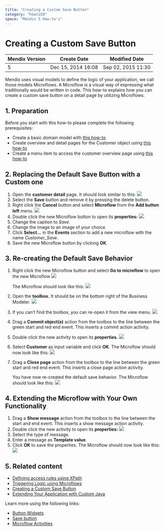 ```yaml
---
title: "Creating a Custom Save Button"
category: "howto50"
space: "Mendix 5 How-to's"
---
```

# Creating a Custom Save Button

<table><thead><tr><th class="confluenceTh">Mendix Version</th><th class="confluenceTh">Create Date</th><th colspan="1" class="confluenceTh">Modified Date</th></tr></thead><tbody><tr><td class="confluenceTd">5</td><td class="confluenceTd">Dec 15, 2014 16:08</td><td colspan="1" class="confluenceTd">Sep 02, 2015 11:30</td></tr></tbody></table>



Mendix uses visual models to define the logic of your application, we call those models Microflows. A Microflow is a visual way of expressing what traditionally would be written in code. This how-to explains how you can create a custom save button on a detail page by utilizing Microflows.

## 1\. Preparation

Before you start with this how-to please complete the following prerequisites:

*   Create a basic domain model with [this how-to](Creating+a+basic+data+layer)
*   Create overview and detail pages for the Customer object using [this how-to](Creating+your+first+two+Overview+and+Detail+pages)
*   Create a menu item to access the customer overview page using [this how-to](Setting+Up+the+Navigation+Structure)

## 2\. Replacing the Default Save Button with a Custom one

1.  Open the **customer detail** page. It should look similar to this:
    ![](attachments/8784290/8946323.png)
2.  Select the **Save** button and remove it by pressing the delete button.
3.  Right click the **Cancel** button and select **Microflow** from the **Add button left** menu.
    ![](attachments/8784290/8946325.png)
4.  Double click the new Microflow button to open its **properties:**
    ![](attachments/8784290/8946326.png)
5.  Change the caption to _Save._
6.  Change the image to an image of your choice.
7.  Click **Select...** in the **Events** section to add a new microflow with the name _Customer_Save_.
8.  Save the new Microflow button by clicking **OK**.

## 3\. Re-creating the Default Save Behavior

1.  Right click the new Microflow button and select **Go to microflow** to open the new Microflow
    ![](attachments/8784290/8946328.png)

    The Microflow should look like this:
    ![](attachments/8784290/8946329.png)
2.  Open the **toolbox.** It should be on the bottom right of the Business Modeler.
    ![](attachments/8784287/8946802.png)
3.  If you can't find the toolbox, you can re-open it from the view menu.
    ![](attachments/2949137/3080419.png)
4.  Drag a **Commit object(s)** action from the toolbox to the line between the green start and red end event. This inserts a commit action activity.
5.  Double click the new activity to open its **properties.**
    ![](attachments/8784290/8946330.png)
6.  Select **Customer** as input variable and click **OK**. The Microflow should now look like this:
    ![](attachments/8784290/8946331.png)
7.  Drag a **Close page** action from the toolbox to the line between the green start and red end event. This inserts a close page action activity.

    You have now re-created the default save behavior. The Microflow should look like this:
    ![](attachments/8784290/8946332.png)

## 4\. Extending the Microflow with Your Own Functionality

1.  Drag a **Show message** action from the toolbox to the line between the start and end event. This inserts a show message action activity.
2.  Double click the new activity to open its **properties:**
    ![](attachments/8784290/8946333.png)
3.  Select the type of message.
4.  Enter a message as **Template value**.
5.  Click **OK** to save the properties. The Microflow should now look like this:
    ![](attachments/8784290/8946334.png)

## 5\. Related content

*   [Defining access rules using XPath](/howto50/Defining+access+rules+using+XPath)
*   [Triggering Logic using Microflows](/howto50/Triggering+Logic+using+Microflows)
*   [Creating a Custom Save Button](/howto50/Creating+a+Custom+Save+Button)
*   [Extending Your Application with Custom Java](/howto50/Extending+Your+Application+with+Custom+Java)

Learn more using the following links:

*   [Button Widgets](/refguide5/Button+Widgets)
*   [Save button](/refguide5/Save+button)
*   [Microflow Activities](/refguide5/Activities)

<a name="Runbatchprocesses-Scheduledevent" rel="nofollow"></a>